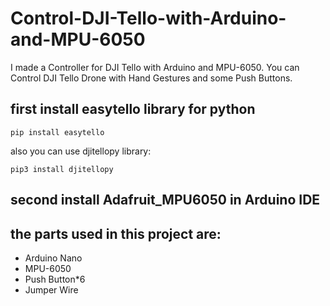# Control-DJI-Tello-with-Arduino-and-MPU-6050
I made a Controller for DJI Tello with Arduino and MPU-6050. You can Control DJI Tello Drone with Hand Gestures and some Push Buttons. 

## first install easytello library for python
~~~
pip install easytello
~~~
also you can use djitellopy library:
~~~
pip3 install djitellopy
~~~
## second install Adafruit_MPU6050 in Arduino IDE
## the parts used in this project are:
- Arduino Nano
- MPU-6050
- Push Button*6
- Jumper Wire
